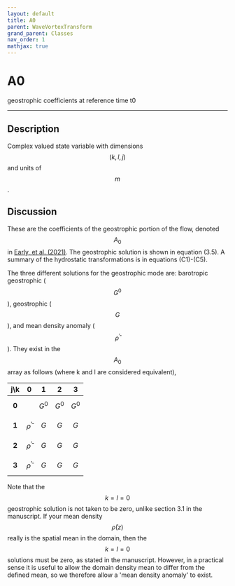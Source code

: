 ```yaml
---
layout: default
title: A0
parent: WaveVortexTransform
grand_parent: Classes
nav_order: 1
mathjax: true
---
```


#  A0

geostrophic coefficients at reference time t0


---

## Description
Complex valued state variable with dimensions $$(k,l,j)$$ and units of $$m$$.

## Discussion

These are the coefficients of the geostrophic portion of the flow, denoted  $$A_0$$ in [Early, et al. (2021)](https://doi.org/10.1017/jfm.2020.995). The geostrophic solution is shown in equation (3.5). A summary of the hydrostatic transformations is in equations (C1)-(C5).

The three different solutions for the geostrophic mode are: barotropic geostrophic ($$G^0$$), geostrophic ($$G$$), and mean density anomaly ($$\bar{\rho}^\prime$$). They exist in the $$A_0$$ array as follows (where k and l are considered equivalent),

|  j\k  | **0** | **1** | **2** | **3** |
|:-----:|:-----:|:-----:|:-----:|:-----:|
| **0** |                     |$$G^0$$|$$G^0$$|$$G^0$$|
| **1** |$$\bar{\rho}^\prime$$| $$G$$ | $$G$$ | $$G$$ |
| **2** |$$\bar{\rho}^\prime$$| $$G$$ | $$G$$ | $$G$$ |
| **3** |$$\bar{\rho}^\prime$$| $$G$$ | $$G$$ | $$G$$ |

Note that the $$k=l=0$$ geostrophic solution is not taken to be zero, unlike section 3.1 in the manuscript. If your mean density $$\bar{\rho}(z)$$ really is the spatial mean in the domain, then the $$k=l=0$$ solutions must be zero, as stated in the manuscript. However, in a practical sense it is useful to allow the domain density mean to differ from the defined mean, so we therefore allow a 'mean density anomaly' to exist. 

